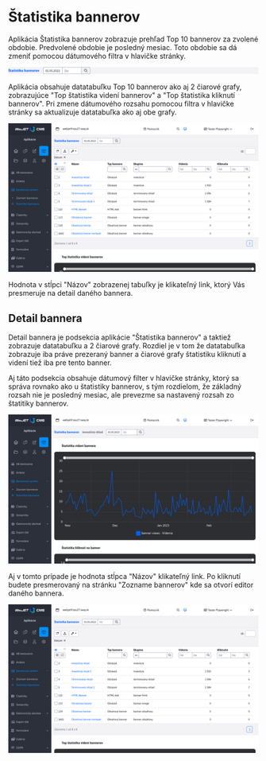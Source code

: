 # Štatistika bannerov

Aplikácia Štatistika bannerov zobrazuje prehľad Top 10 bannerov za zvolené obdobie. Predvolené obdobie je posledný mesiac. Toto obdobie sa dá zmeniť pomocou dátumového filtra v hlavičke stránky. 

![](header.png)

Aplikácia obsahuje datatabuľku Top 10 bannerov ako aj 2 čiarové grafy, zobrazujúce "Top štatistika videní bannerov" a "Top štatistika kliknutí bannerov". Pri zmene dátumového rozsahu pomocou filtra v hlavičke stránky sa aktualizuje datatabuľka ako aj obe grafy.

![](stat-table.png)

Hodnota v stĺpci "Názov" zobrazenej tabuľky je klikateľný link, ktorý Vás presmeruje na detail daného bannera.

## Detail bannera

Detail bannera je podsekcia aplikácie "Štatistika bannerov" a taktiež zobrazuje datatabuľku a 2 čiarové grafy. Rozdiel je v tom že datatabuľka zobrazuje iba práve prezeraný banner a čiarové grafy štatistiku kliknutí a videní tiež iba pre tento banner. 

Aj táto podsekcia obsahuje dátumový filter v hlavičke stránky, ktorý sa správa rovnako ako u štatistiky bannerov, s tým rozdielom, že základný rozsah nie je posledný mesiac, ale prevezme sa nastavený rozsah zo štatitiky bannerov.

![](detail-table.png)

Aj v tomto prípade je hodnota stĺpca "Názov" klikateľný link. Po kliknutí budete presmerovaný na stránku "Zozname bannerov" kde sa otvorí editor daného bannera.

![](editor.png)